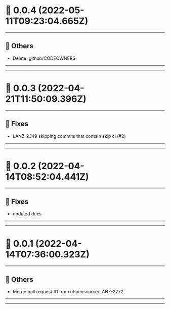 # :confetti_ball: 0.0.4 (2022-05-11T09:23:04.665Z)
- - -
## :newspaper: Others
* Delete .github/CODEOWNERS
- - -
- - -
# :confetti_ball: 0.0.3 (2022-04-21T11:50:09.396Z)
- - -
## :bug: Fixes
* LANZ-2349 skipping commits that contain skip ci (#2)
- - -
- - -
# :confetti_ball: 0.0.2 (2022-04-14T08:52:04.441Z)
- - -
## :bug: Fixes
* updated docs
- - -
- - -
# :confetti_ball: 0.0.1 (2022-04-14T07:36:00.323Z)
- - -
## :newspaper: Others
* Merge pull request #1 from ohpensource/LANZ-2272
- - -
- - -
